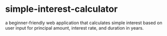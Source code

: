 # simple-interest-calculator
a beginner-friendly web application that calculates simple interest based on user input for principal amount, interest rate, and duration in years.
